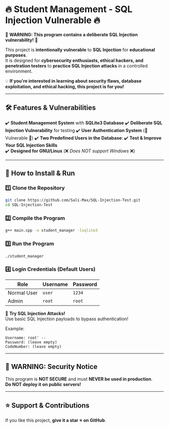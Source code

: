 # 🔥 Student Management - SQL Injection Vulnerable 🔥  

🚨 **WARNING: This program contains a deliberate SQL Injection vulnerability!** 🚨  

This project is **intentionally vulnerable** to **SQL Injection** for **educational purposes**.  
It is designed for **cybersecurity enthusiasts, ethical hackers, and penetration testers** to **practice SQL Injection attacks** in a controlled environment.  

💡 **If you're interested in learning about security flaws, database exploitation, and ethical hacking, this project is for you!**  

---

## 🛠️ **Features & Vulnerabilities**  

✔️ **Student Management System** with **SQLite3 Database** 
✔️ **Deliberate SQL Injection Vulnerability** for testing 
✔️ **User Authentication System** (🚨 Vulnerable 🚨) 
✔️ **Two Predefined Users in the Database**:
✔️ **Test & Improve Your SQL Injection Skills**  
✔️ **Designed for GNU/Linux** (❌ *Does NOT support Windows* ❌)  

---

## 🚀 **How to Install & Run**  

### 1️⃣ **Clone the Repository**  
```bash
git clone https://github.com/Sali-Max/SQL-Injection-Test.git
cd SQL-Injection-Test
```

### 2️⃣ **Compile the Program**  
```bash
g++ main.cpp -o student_manager -lsqlite3
```

### 3️⃣ **Run the Program**  
```bash
./student_manager
```

### 4️⃣ **Login Credentials (Default Users)**  
| Role  | Username | Password |
|-------|---------|----------|
| Normal User | `user` | `1234` |
| Admin | `root` | `root` |

📌 **Try SQL Injection Attacks!**  
Use basic SQL Injection payloads to bypass authentication!  

Example:  
```
Username: root' --  
Password: (leave empty)
CodeNumber: (leave empty)
```


---

## 🛑 **WARNING: Security Notice**  
This program is **NOT SECURE** and must **NEVER be used in production**.  
**Do NOT deploy it on public servers!**  

---

## ⭐ **Support & Contributions**  
If you like this project, **give it a star ⭐ on GitHub**.
